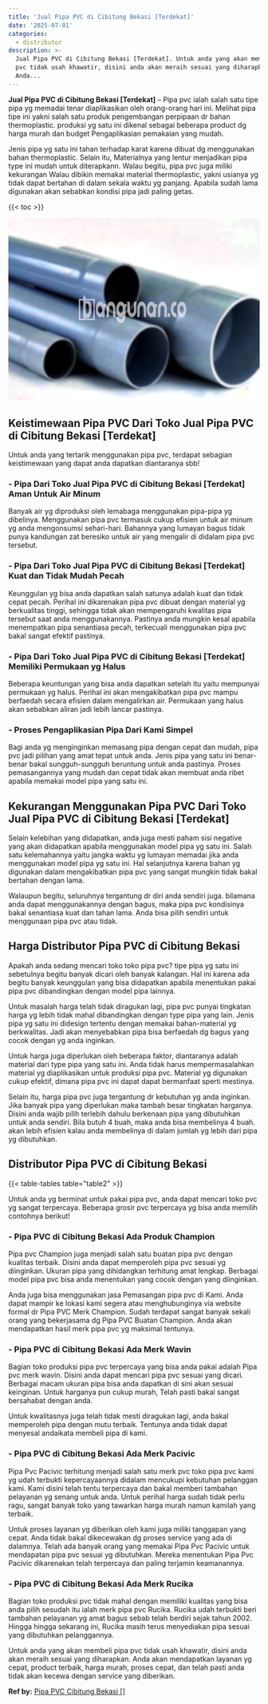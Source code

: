 ```yaml
---
title: 'Jual Pipa PVC di Cibitung Bekasi [Terdekat]'
date: '2025-07-01'
categories:
  - distributor
description: >-
  Jual Pipa PVC di Cibitung Bekasi [Terdekat]. Untuk anda yang akan membeli pipa
  pvc tidak usah khawatir, disini anda akan meraih sesuai yang diharapkan.
  Anda...
---
```


**Jual Pipa PVC di Cibitung Bekasi \[Terdekat\]** – Pipa pvc ialah salah satu tipe pipa yg memadai tenar diaplikasikan oleh orang-orang hari ini. Melihat pipa tipe ini yakni salah satu produk pengembangan perpipaan dr bahan thermoplastic. produksi yg satu ini dikenal sebagai beberapa product dg harga murah dan budget Pengaplikasian pemakaian yang mudah.

Jenis pipa yg satu ini tahan terhadap karat karena dibuat dg menggunakan bahan thermoplastic. Selain itu, Materialnya yang lentur menjadikan pipa type ini mudah untuk diterapkann. Walau begitu, pipa pvc juga miliki kekurangan Walau dibikin memakai material thermoplastic, yakni usianya yg tidak dapat bertahan di dalam sekala waktu yg panjang. Apabila sudah lama digunakan akan sebabkan kondisi pipa jadi paling getas.

{{< toc >}}

![Jual Pipa PVC di Cibitung Bekasi [Terdekat]](/images/jaul-pipa-pvc-60.png)

## Keistimewaan Pipa PVC Dari Toko Jual Pipa PVC di Cibitung Bekasi \[Terdekat\]

Untuk anda yang tertarik menggunakan pipa pvc, terdapat sebagian keistimewaan yang dapat anda dapatkan diantaranya sbb!

### \- Pipa Dari Toko Jual Pipa PVC di Cibitung Bekasi \[Terdekat\] Aman Untuk Air Minum

Banyak air yg diproduksi oleh lemabaga menggunakan pipa-pipa yg dibelinya. Menggunakan pipa pvc termasuk cukup efisien untuk air minum yg anda mengonsumsi sehari-hari. Bahannya yang lumayan bagus tidak punya kandungan zat beresiko untuk air yang mengalir di didalam pipa pvc tersebut.

### \- Pipa Dari Toko Jual Pipa PVC di Cibitung Bekasi \[Terdekat\] Kuat dan Tidak Mudah Pecah

Keunggulan yg bisa anda dapatkan salah satunya adalah kuat dan tidak cepat pecah. Perihal ini dikarenakan pipa pvc dibuat dengan material yg berkualitas tinggi, sehingga tidak akan mempengaruhi kwalitas pipa tersebut saat anda menggunakannya. Pastinya anda mungkin kesal apabila menempatkan pipa senantiasa pecah, terkecuali menggunakan pipa pvc bakal sangat efektif pastinya.

### \- Pipa Dari Toko Jual Pipa PVC di Cibitung Bekasi \[Terdekat\] Memiliki Permukaan yg Halus

Beberapa keuntungan yang bisa anda dapatkan setelah itu yaitu mempunyai permukaan yg halus. Perihal ini akan mengakibatkan pipa pvc mampu berfaedah secara efisien dalam mengalirkan air. Permukaan yang halus akan sebabkan aliran jadi lebih lancar pastinya.

### \- Proses Pengaplikasian Pipa Dari Kami Simpel

Bagi anda yg menginginkan memasang pipa dengan cepat dan mudah, pipa pvc jadi pilihan yang amat tepat untuk anda. Jenis pipa yang satu ini benar-benar bakal sungguh-sungguh beruntung untuk anda pastinya. Proses pemasangannya yang mudah dan cepat tidak akan membuat anda ribet apabila memakai model pipa yang satu ini.

## Kekurangan Menggunakan Pipa PVC Dari Toko Jual Pipa PVC di Cibitung Bekasi \[Terdekat\]

Selain kelebihan yang didapatkan, anda juga mesti paham sisi negative yang akan didapatkan apabila menggunakan model pipa yg satu ini. Salah satu kelemahannya yaitu jangka waktu yg lumayan memadai jika anda menggunakan model pipa yg satu ini. Hal selanjutnya karena bahan yg digunakan dalam mengakibatkan pipa pvc yang sangat mungkin tidak bakal bertahan dengan lama.

Walaupun begitu, seluruhnya tergantung dr diri anda sendiri juga. bilamana anda dapat menggunakannya dengan bagus, maka pipa pvc kondisinya bakal senantiasa kuat dan tahan lama. Anda bisa pilih sendiri untuk menggunaan pipa pvc atau tidak.

## Harga Distributor Pipa PVC di Cibitung Bekasi

Apakah anda sedang mencari toko toko pipa pvc? tipe pipa yg satu ini sebetulnya begitu banyak dicari oleh banyak kalangan. Hal ini karena ada begitu banyak keunggulan yang bisa didapatkan apabila menentukan pakai pipa pvc dibandingkan dengan model pipa lainnya.

Untuk masalah harga telah tidak diragukan lagi, pipa pvc punyai tingkatan harga yg lebih tidak mahal dibandingkan dengan type pipa yang lain. Jenis pipa yg satu ini didesign tertentu dengan memakai bahan-material yg berkwalitas. Jadi akan menyebabkan pipa bisa berfaedah dg bagus yang cocok dengan yg anda inginkan.

Untuk harga juga diperlukan oleh beberapa faktor, diantaranya adalah material dari type pipa yang satu ini. Anda tidak harus mempermasalahkan material yg diaplikasikan untuk produksi pipa pvc. Material yg digunakan cukup efektif, dimana pipa pvc ini dapat dapat bermanfaat sperti mestinya.

Selain itu, harga pipa pvc juga tergantung dr kebutuhan yg anda inginkan. Jika banyak pipa yang diperlukan maka tambah besar tingkatan harganya. Disini anda wajib pilih terlebih dahulu berkenaan pipa yang dibutuhkan untuk anda sendiri. Bila butuh 4 buah, maka anda bisa membelinya 4 buah. akan lebih efisien kalau anda membelinya di dalam jumlah yg lebih dari pipa yg dibutuhkan.

## Distributor Pipa PVC di Cibitung Bekasi

{{< table-tables table="table2" >}}

Untuk anda yg berminat untuk pakai pipa pvc, anda dapat mencari toko pvc yg sangat terpercaya. Beberapa grosir pvc terpercaya yg bisa anda memilih contohnya berikut!

### \- Pipa PVC di Cibitung Bekasi Ada Produk Champion

Pipa pvc Champion juga menjadi salah satu buatan pipa pvc dengan kualitas terbaik. Disini anda dapat memperoleh pipa pvc sesuai yg diinginkan. Ukuran pipa yang dihidangkan terhitung amat lengkap. Berbagai model pipa pvc bisa anda menentukan yang cocok dengan yang diinginkan.

Anda juga bisa menggunakan jasa Pemasangan pipa pvc di Kami. Anda dapat mampir ke lokasi kami segera atau menghubunginya via website formal dr Pipa PVC Merk Champion. Sudah terdapat sangat banyak sekali orang yang bekerjasama dg Pipa PVC Buatan Champion. Anda akan mendapatkan hasil merk pipa pvc yg maksimal tentunya.

### \- Pipa PVC di Cibitung Bekasi Ada Merk Wavin

Bagian toko produksi pipa pvc terpercaya yang bisa anda pakai adalah Pipa pvc merk wavin. Disini anda dapat mencari pipa pvc sesuai yang dicari. Berbagai macam ukuran pipa bisa anda dapatkan di sini akan sesuai keinginan. Untuk harganya pun cukup murah, Telah pasti bakal sangat bersahabat dengan anda.

Untuk kwalitasnya juga telah tidak mesti diragukan lagi, anda bakal memperoleh pipa dengan mutu terbaik. Tentunya anda tidak dapat menyesal andaikata membeli pipa di kami.

### \- Pipa PVC di Cibitung Bekasi Ada Merk Pacivic

Pipa Pvc Pacivic terhitung menjadi salah satu merk pvc toko pipa pvc kami yg udah terbukti kepercayaannya didalam mencukupi kebutuhan pelanggan kami. Kami disini telah tentu terpercaya dan bakal memberi tambahan pelayanan yg senang untuk anda. Untuk perihal harga sudah tidak perlu ragu, sangat banyak toko yang tawarkan harga murah namun kamilah yang terbaik.

Untuk proses layanan yg diberikan oleh kami juga miliki tanggapan yang cepat. Anda tidak bakal dikecewakan dg proses service yang ada di dalamnya. Telah ada banyak orang yang memakai Pipa Pvc Pacivic untuk mendapatan pipa pvc sesuai yg dibutuhkan. Mereka menentukan Pipa Pvc Pacivic dikarenakan telah terpercaya dan paling terjamin keamanannya.

### \- Pipa PVC di Cibitung Bekasi Ada Merk Rucika

Bagian toko produksi pvc tidak mahal dengan memiliki kualitas yang bisa anda pilih sesudah itu ialah merk pipa pvc Rucika. Rucika udah terbukti beri tambahan pelayanan yg amat bagus sebab telah berdiri sejak tahun 2002. Hingga hingga sekarang ini, Rucika masih terus menyediakan pipa sesuai yang dibutuhkan pelanggannya.

Untuk anda yang akan membeli pipa pvc tidak usah khawatir, disini anda akan meraih sesuai yang diharapkan. Anda akan mendapatkan layanan yg cepat, product terbaik, harga murah, proses cepat, dan telah pasti anda tidak akan kecewa dengan service yang diberikan.

**Ref by:** [Pipa PVC Cibitung Bekasi []](https://id.wikipedia.org/wiki/Pipa)
